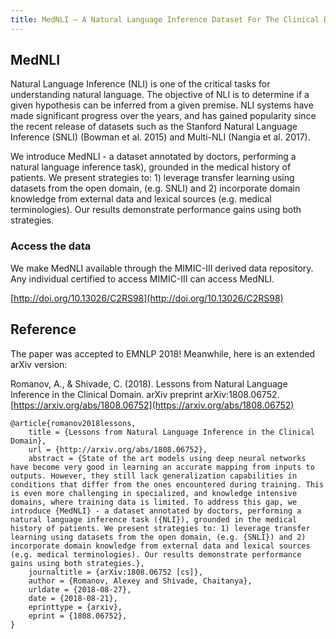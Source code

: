 ```yaml
---
title: MedNLI — A Natural Language Inference Dataset For The Clinical Domain
---
```


## MedNLI

Natural Language Inference (NLI) is one of the critical tasks for understanding natural language. The objective of NLI is to determine if a given hypothesis can be inferred from a given premise. NLI systems have made significant progress over the years, and has gained popularity since the recent release of datasets such as the Stanford Natural Language Inference (SNLI) (Bowman et al. 2015) and Multi-NLI (Nangia et al. 2017).

We introduce MedNLI - a dataset annotated by doctors, performing a natural language inference task), grounded in the medical history of patients. We present strategies to: 1) leverage transfer learning using datasets from the open domain, (e.g. SNLI) and 2) incorporate domain knowledge from external data and lexical sources (e.g. medical terminologies). Our results demonstrate performance gains using both strategies.

### Access the data
We make MedNLI available through the MIMIC-III derived data repository. Any individual certified to access MIMIC-III can access MedNLI.

[http://doi.org/10.13026/C2RS98](http://doi.org/10.13026/C2RS98)



## Reference
The paper was accepted to EMNLP 2018! Meanwhile, here is an extended arXiv version:

Romanov, A., & Shivade, C. (2018). Lessons from Natural Language Inference in the Clinical Domain. arXiv preprint arXiv:1808.06752.  
[https://arxiv.org/abs/1808.06752](https://arxiv.org/abs/1808.06752)


```
@article{romanov2018lessons,
	title = {Lessons from Natural Language Inference in the Clinical Domain},
	url = {http://arxiv.org/abs/1808.06752},
	abstract = {State of the art models using deep neural networks have become very good in learning an accurate mapping from inputs to outputs. However, they still lack generalization capabilities in conditions that differ from the ones encountered during training. This is even more challenging in specialized, and knowledge intensive domains, where training data is limited. To address this gap, we introduce {MedNLI} - a dataset annotated by doctors, performing a natural language inference task ({NLI}), grounded in the medical history of patients. We present strategies to: 1) leverage transfer learning using datasets from the open domain, (e.g. {SNLI}) and 2) incorporate domain knowledge from external data and lexical sources (e.g. medical terminologies). Our results demonstrate performance gains using both strategies.},
	journaltitle = {arXiv:1808.06752 [cs]},
	author = {Romanov, Alexey and Shivade, Chaitanya},
	urldate = {2018-08-27},
	date = {2018-08-21},
	eprinttype = {arxiv},
	eprint = {1808.06752},
}
```
